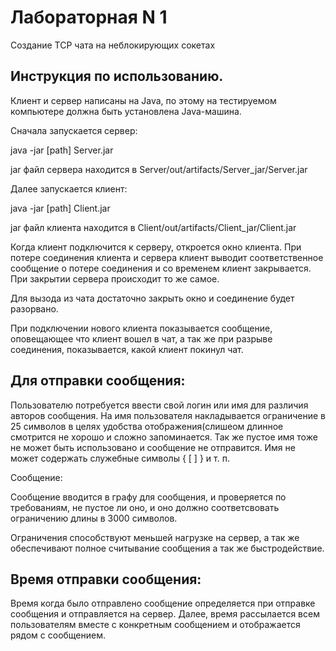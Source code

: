 # Лабораторная N 1 
 
Создание TCP чата на неблокирующих сокетах

## Инструкция по использованию.

Клиент и сервер написаны на Java, по этому на тестируемом компьютере должна быть установлена Java-машина. 

Сначала запускается сервер: 

  java -jar [path] Server.jar  

jar файл сервера находится в Server/out/artifacts/Server_jar/Server.jar 

Далее запускается клиент:

  java -jar [path] Client.jar

jar файл клиента находится в Client/out/artifacts/Client_jar/Client.jar

Когда клиент подключится к серверу, откроется окно клиента.
При потере соединения клиента и сервера  клиент выводит соответственное сообщение о потере соединения и со временем клиент закрывается. 
При закрытии сервера происходит то же самое. 

Для вызода из чата достаточно закрыть окно и соединение будет разорвано. 

При подключении нового клиента показывается сообщение, оповещающее что клиент вошел в чат, а так же при разрыве соединения, показывается, какой клиент покинул чат.

## Для отправки сообщения:

Пользователю потребуется ввести свой логин или имя для различия авторов сообщения. На имя пользователя накладывается ограничение в 25 символов в целях удобства отображения(слишеом длинное смотрится не хорошо и сложно запоминается. Так же пустое имя тоже не может быть использовано и сообщение не отправится. Имя не может содержать служебные символы  { [ ] } и т. п.

Сообщение: 

Сообщение вводится в графу для сообщения, и проверяется по требованиям, не пустое ли оно, и оно должно соответсвовать ограничению длины в 3000 символов. 

Ограничения способствуют меньшей нагрузке на сервер, а так же обеспечивают полное считывание сообщения а так же быстродействие.

## Время отправки сообщения: 
Время когда было отправлено сообщение определяется при отправке сообщения и отправляется на сервер. Далее, время рассылается всем пользователям вместе с конкретным сообщением и отображается рядом с сообщением. 
 

